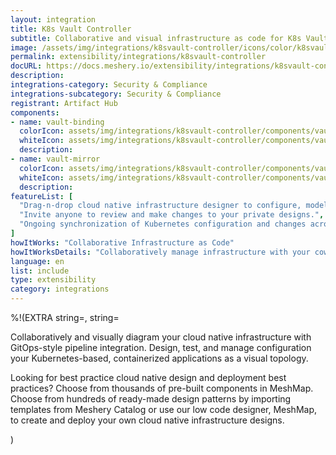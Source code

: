 ```yaml
---
layout: integration
title: K8s Vault Controller
subtitle: Collaborative and visual infrastructure as code for K8s Vault Controller
image: /assets/img/integrations/k8svault-controller/icons/color/k8svault-controller-color.svg
permalink: extensibility/integrations/k8svault-controller
docURL: https://docs.meshery.io/extensibility/integrations/k8svault-controller
description: 
integrations-category: Security & Compliance
integrations-subcategory: Security & Compliance
registrant: Artifact Hub
components: 
- name: vault-binding
  colorIcon: assets/img/integrations/k8svault-controller/components/vault-binding/icons/color/vault-binding-color.svg
  whiteIcon: assets/img/integrations/k8svault-controller/components/vault-binding/icons/white/vault-binding-white.svg
  description: 
- name: vault-mirror
  colorIcon: assets/img/integrations/k8svault-controller/components/vault-mirror/icons/color/vault-mirror-color.svg
  whiteIcon: assets/img/integrations/k8svault-controller/components/vault-mirror/icons/white/vault-mirror-white.svg
  description: 
featureList: [
  "Drag-n-drop cloud native infrastructure designer to configure, model, and deploy your workloads.",
  "Invite anyone to review and make changes to your private designs.",
  "Ongoing synchronization of Kubernetes configuration and changes across any number of clusters."
]
howItWorks: "Collaborative Infrastructure as Code"
howItWorksDetails: "Collaboratively manage infrastructure with your coworkers synchronously sharing the same designs."
language: en
list: include
type: extensibility
category: integrations
---
```

%!(EXTRA string=, string=<p>
    Collaboratively and visually diagram your cloud native infrastructure with GitOps-style pipeline integration. Design, test, and manage configuration your Kubernetes-based, containerized applications as a visual topology.
</p>
<p>
    Looking for best practice cloud native design and deployment best practices? Choose from thousands of pre-built components in MeshMap. Choose from hundreds of ready-made design patterns by importing templates from Meshery Catalog or use our low code designer, MeshMap, to create and deploy your own cloud native infrastructure designs.
</p>)